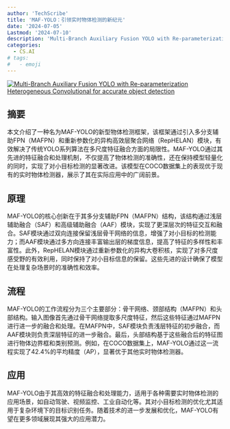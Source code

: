 ```yaml
---
author: 'TechScribe'
title: 'MAF-YOLO：引领实时物体检测的新纪元'
date: '2024-07-05'
Lastmod: '2024-07-10'
description: 'Multi-Branch Auxiliary Fusion YOLO with Re-parameterization Heterogeneous Convolutional for accurate object detection'
categories:
  - CS.AI
# tags:
#   - emoji
---
```


[![Multi-Branch Auxiliary Fusion YOLO with Re-parameterization Heterogeneous Convolutional for accurate object detection](https://arxiv-research-1301205113.cos.ap-guangzhou.myqcloud.com/images/2407.04381v1.pdf_0.jpg)](https://arxiv.org/abs/2407.04381v1)

## 摘要

本文介绍了一种名为MAF-YOLO的新型物体检测框架，该框架通过引入多分支辅助FPN（MAFPN）和重新参数化的异构高效层聚合网络（RepHELAN）模块，有效解决了传统YOLO系列算法在多尺度特征融合方面的局限性。MAF-YOLO通过其先进的特征融合和处理机制，不仅提高了物体检测的准确性，还在保持模型轻量化的同时，实现了对小目标检测的显著改进。该模型在COCO数据集上的表现优于现有的实时物体检测器，展示了其在实际应用中的广阔前景。<!--more-->

## 原理

MAF-YOLO的核心创新在于其多分支辅助FPN（MAFPN）结构，该结构通过浅层辅助融合（SAF）和高级辅助融合（AAF）模块，实现了更深层次的特征交互和融合。SAF模块通过双向连接保留浅层骨干网络的信息，增强了对小目标的检测能力；而AAF模块通过多方向连接丰富输出层的梯度信息，提高了特征的多样性和丰富性。此外，RepHELAN模块通过重新参数化的异构大卷积核，实现了对多尺度感受野的有效利用，同时保持了对小目标信息的保留。这些先进的设计确保了模型在处理复杂场景时的准确性和效率。

## 流程

MAF-YOLO的工作流程分为三个主要部分：骨干网络、颈部结构（MAFPN）和头部结构。输入图像首先通过骨干网络提取多尺度特征，然后这些特征通过MAFPN进行进一步的融合和处理。在MAFPN中，SAF模块负责浅层特征的初步融合，而AAF模块则负责深层特征的进一步融合。最后，头部结构基于这些融合后的特征图进行物体边界框和类别预测。例如，在COCO数据集上，MAF-YOLO通过这一流程实现了42.4%的平均精度（AP），显著优于其他实时物体检测器。

## 应用

MAF-YOLO由于其高效的特征融合和处理能力，适用于各种需要实时物体检测的应用场景，如自动驾驶、视频监控、工业自动化等。其对小目标检测的优化尤其适用于复杂环境下的目标识别任务。随着技术的进一步发展和优化，MAF-YOLO有望在更多领域展现其强大的应用潜力。